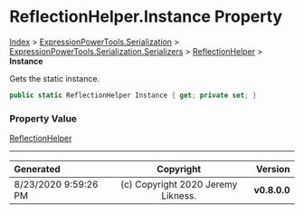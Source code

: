 ﻿# ReflectionHelper.Instance Property

[Index](../index.md) > [ExpressionPowerTools.Serialization](ExpressionPowerTools.Serialization.a.md) > [ExpressionPowerTools.Serialization.Serializers](ExpressionPowerTools.Serialization.Serializers.n.md) > [ReflectionHelper](ExpressionPowerTools.Serialization.Serializers.ReflectionHelper.cs.md) > **Instance**

Gets the static instance.

```csharp
public static ReflectionHelper Instance { get; private set; }
```

### Property Value

 [ReflectionHelper](ExpressionPowerTools.Serialization.Serializers.ReflectionHelper.cs.md) 


---

| Generated | Copyright | Version |
| :-- | :-: | --: |
| 8/23/2020 9:59:26 PM | (c) Copyright 2020 Jeremy Likness. | **v0.8.0.0** |
